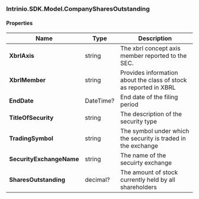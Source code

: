 [//]: # (CLASS:Intrinio.SDK.Model.CompanySharesOutstanding)

[//]: # (KIND:object)

### Intrinio.SDK.Model.CompanySharesOutstanding
#### Properties

[//]: # (START_DEFINITION)

Name | Type | Description
------------ | ------------- | -------------
**XbrlAxis** | string | The xbrl concept axis member reported to the SEC. &nbsp;
**XbrlMember** | string | Provides information about the class of stock as reported in XBRL &nbsp;
**EndDate** | DateTime? | End date of the filing period &nbsp;
**TitleOfSecurity** | string | The description of the security type &nbsp;
**TradingSymbol** | string | The symbol under which the security is traded in the exchange &nbsp;
**SecurityExchangeName** | string | The name of the secuirty exchange &nbsp;
**SharesOutstanding** | decimal? | The amount of stock currently held by all shareholders &nbsp;

[//]: # (END_DEFINITION)


